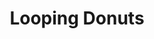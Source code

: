 ---
title: Looping Donuts
description: Code experiments with a few friends
link: https://github.com/loopingdonuts
image: loopingdonuts.png
---